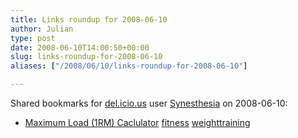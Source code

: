 ```yaml
---
title: Links roundup for 2008-06-10
author: Julian
type: post
date: 2008-06-10T14:00:50+00:00
slug: links-roundup-for-2008-06-10 
aliases: ["/2008/06/10/links-roundup-for-2008-06-10"]

---
```

Shared bookmarks for [del.icio.us][1] user [Synesthesia][2] on 2008-06-10:

  * [Maximum Load (1RM) Caclulator][3] 
    [fitness][4] [weighttraining][5] </li> </ul>

 [1]: https://del.icio.us/
 [2]: https://del.icio.us/synesthesia
 [3]: https://www.brianmac.co.uk/maxload.htm
 [4]: https://del.icio.us/synesthesia/fitness
 [5]: https://del.icio.us/synesthesia/weighttraining